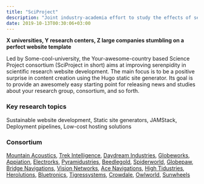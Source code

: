 ```yaml
---
title: "SciProject"
description: "Joint industry-academia effort to study the effects of serendipity"
date: 2019-10-13T00:30:06+03:00
---
```


__X universities, Y research centers, Z large companies stumbling on a perfect website template__

Led by Some-cool-university, the Your-awesome-country based Science Project consortium (SciProject in short) aims at improving serenpidity in scientific research website development. The main focus is to be a positive surprise in content creation using the Hugo static site generator. Its goal is to provide an awesomely easy starting point for releasing news and studies about your research group, consortium, and so forth.

### Key research topics
Sustainable website development, Static site generators, JAMStack, Deployment pipelines, Low-cost hosting solutions

### Consortium
[Mountain Acoustics](https://www.github.com/villetou),
[Trek Intelligence](https://www.github.com/villetou),
[Daydream Industries](https://www.github.com/villetou),
[Globeworks](https://www.github.com/villetou),
[Appiation](https://www.github.com/villetou),
[Electrorks](https://www.github.com/villetou),
[Pyramidustries](https://www.github.com/villetou),
[Beedlegold](https://www.github.com/villetou),
[Spiderworld](https://www.github.com/villetou),
[Globepaw](https://www.github.com/villetou),
[Bridge Navigations](https://www.github.com/villetou),
[Vision Networks](https://www.github.com/villetou),
[Ace Navigations](https://www.github.com/villetou),
[High Tidustries](https://www.github.com/villetou),
[Herolutions](https://www.github.com/villetou),
[Bluetronics](https://www.github.com/villetou),
[Tigressystems](https://www.github.com/villetou),
[Crowdale](https://www.github.com/villetou),
[Owlworld](https://www.github.com/villetou),
[Sunwheels](https://www.github.com/villetou)